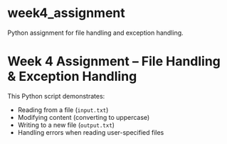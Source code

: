 # week4_assignment
Python assignment for file handling and exception handling.

# Week 4 Assignment – File Handling & Exception Handling

This Python script demonstrates:
- Reading from a file (`input.txt`)
- Modifying content (converting to uppercase)
- Writing to a new file (`output.txt`)
- Handling errors when reading user-specified files

